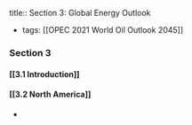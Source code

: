 title:: Section 3: Global Energy Outlook

- tags: [[OPEC 2021 World Oil Outlook 2045]]
### Section 3
#### [[3.1 Introduction]]
#### [[3.2 North America]]
-